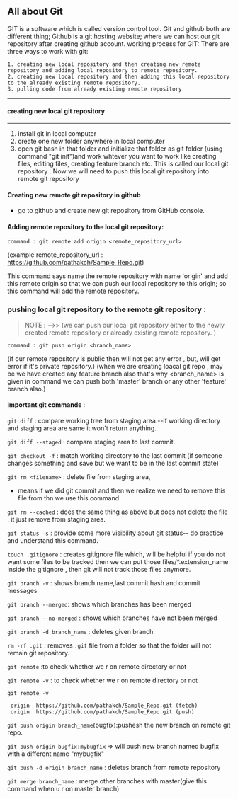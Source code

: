 ## All about Git 

GIT is a software which is called version control tool.
Git and github both are different thing; Github is a git hosting website; where we can host our git repository after creating github account.
working process for GIT:
There are three ways to work with git:

    1. creating new local repository and then creating new remote repository and adding local repository to remote repository.
	2. creating new local repository and then adding this local repository to the already existing remote repository.
	3. pulling code from already existing remote repository

	
--------------------------------------
#### creating new local git repository
--------------------------------------	   
1. install git in local computer
2. create one new folder anywhere in local computer
3. open git bash in that folder and initialize that folder as git folder (using command "git init")and 
   work whtever you want to work like creating files, editing files, creating feature branch etc.
   This is called our local git repository . Now we will need to push this local git repository into remote git repository

#### Creating new remote git repository in github 
- go to github and create new git repository from GitHub console.

#### Adding remote repository to the local git repository:

`command : git remote add origin <remote_repository_url>` 

(example remote_repository_url : https://github.com/pathakch/Sample_Repo.git)

This command says name the remote repository with name 'origin' and add this remote origin 
so that we can push our local repository to this origin;
so this command will add the remote repository.

### pushing local git repository to the remote git repository : 
>NOTE : -->> (we can push our local git repository either to the newly created remote repository or already existing remote repository. )

`command : git push origin <branch_name>`

(if our remote repository is public then will not get any error , but, will get error if it's private repository.)
(when we are creating loacal git repo , may be we have created any feature branch also that's why <branch_name> is given in command
we can push both 'master' branch or any other 'feature' branch also.)

#### important git commands :  

`git diff` : compare working tree from staging area.--if working directory and staging area are same it won't return anything.

`git diff --staged` : compare staging area to last commit.

`git checkout -f` : match working directory to the last commit 
  (if someone changes something and save but we want to be in the last commit state)

`git rm <filename>` : delete file from staging area, 
- means if we did git commit and then we realize we need to remove this file from thn we use this command.

`git rm --cached` : does the same thing as above but does not delete the file , it just remove from staging area.

`git status -s` : provide some more visibility about git status-- do practice and understand this command.

`touch .gitignore` : creates gitignore file which, will be helpful if you do not want some files to be tracked then we can put those 
files/*.extension_name inside the gitignore , then git will not track those files anymore.
   
`git branch -v` : shows branch name,last commit hash and commit messages

`git branch --merged`: shows which branches has been merged 

`git branch --no-merged` : shows which branches have not been merged

`git branch -d branch_name` : deletes given branch  

`rm -rf .git` : removes `.git` file from a folder so that the folder will not remain git repository.

`git remote` :to check whether we r on remote directory or not 

`git remote -v` : to check whether we r on remote directory or not

`git remote -v`

     origin  https://github.com/pathakch/Sample_Repo.git (fetch)
     origin  https://github.com/pathakch/Sample_Repo.git (push)

`git push origin branch_name`(bugfix):pushesh the new branch on remote git repo.

`git push origin bugfix:mybugfix`  => will push new branch named bugfix with a different name "mybugfix"

`git push -d origin branch_name` : deletes branch from remote  repository

`git merge branch_name` : merge other branches with master(give this command when u r on master branch)
 